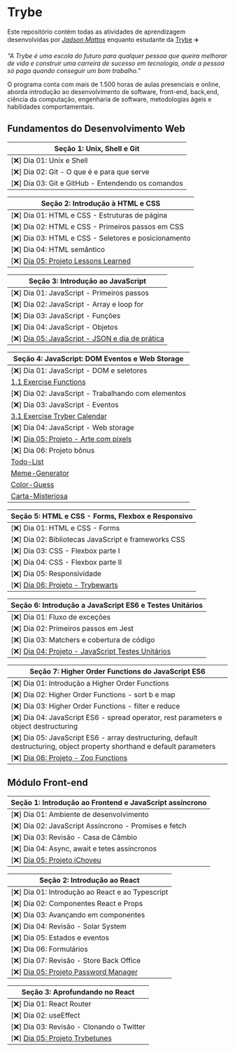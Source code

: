 # Trybe

Este repositório contém todas as atividades de aprendizagem desenvolvidas por _[Jadson Mattos](https://linkedin.com/in/jadsonmattos)_ enquanto estudante da [Trybe](https://www.betrybe.com/) :airplane:

_"A Trybe é uma escola do futuro para qualquer pessoa que queira melhorar de vida e construir uma carreira de sucesso em tecnologia, onde a pessoa só paga quando conseguir um bom trabalho."_

O programa conta com mais de 1.500 horas de aulas presenciais e online, aborda introdução ao desenvolvimento de software, front-end, back,end, ciência da computação, engenharia de software, metodologias ágeis e habilidades comportamentais.

## Fundamentos do Desenvolvimento Web

|Seção 1: Unix, Shell e Git|
|----------------------------|
|[:x:] Dia 01: Unix e Shell|
|[:x:] Dia 02: Git - O que é e para que serve|
|[:x:] Dia 03: Git e GitHub - Entendendo os comandos|

|Seção 2: Introdução à HTML e CSS|
|-------------------------------------|
|[:x:] Dia 01: HTML e CSS - Estruturas de página|
|[:x:] Dia 02: HTML e CSS - Primeiros passos em CSS|
|[:x:] Dia 03: HTML e CSS - Seletores e posicionamento|
|[:x:] Dia 04: HTML semântico|
|[:x:] [Dia 05: Projeto Lessons Learned](https://github.com/JadsonMattos/LessonsLearned)|

|Seção 3: Introdução ao JavaScript|
|-------------------------------------|
|[:x:] Dia 01: JavaScript - Primeiros passos|
|[:x:] Dia 02: JavaScript - Array e loop for|
|[:x:] Dia 03: JavaScript - Funções|
|[:x:] Dia 04: JavaScript - Objetos|
|[:x:] [Dia 05: JavaScript - JSON e dia de prática](https://github.com/JadsonMattos/Playground-Functions)|

|Seção 4: JavaScript: DOM Eventos e Web Storage|
|-------------------------------------------------|
|[:x:] Dia 01: JavaScript - DOM e seletores|
|[1.1 Exercise Functions](https://github.com/JadsonMattos/Exercise-Functions)|
|[:x:] Dia 02: JavaScript - Trabalhando com elementos|
|[:x:] Dia 03: JavaScript - Eventos|
|[3.1 Exercise Tryber Calendar](https://github.com/JadsonMattos/Tryber-Calendar)|
|[:x:] Dia 04: JavaScript - Web storage|
|[:x:] [Dia 05: Projeto - Arte com pixels](https://github.com/JadsonMattos/Pixel-Arts)|
|[:x:] Dia 06: Projeto bônus|
|[Todo-List](https://github.com/JadsonMattos/Todo-List)|
|[Meme-Generator](https://github.com/JadsonMattos/Meme-Generator)|
|[Color-Guess](https://github.com/JadsonMattos/Color-Guess)|
|[Carta-Misteriosa](https://github.com/JadsonMattos/Carta-Misteriosa)|

|Seção 5: HTML e CSS - Forms, Flexbox e Responsivo|
|-------------------------------------------------|
|[:x:] Dia 01: HTML e CSS - Forms|
|[:x:] Dia 02: Bibliotecas JavaScript e frameworks CSS|
|[:x:] Dia 03: CSS - Flexbox parte I|
|[:x:] Dia 04: CSS - Flexbox parte II|
|[:x:] Dia 05: Responsividade|
|[:x:] [Dia 06: Projeto - Trybewarts](https://github.com/JadsonMattos/Trybewarts)|

|Seção 6: Introdução a JavaScript ES6 e Testes Unitários|
|---------------------------------------------------------|
|[:x:] Dia 01: Fluxo de exceções|
|[:x:] Dia 02: Primeiros passos em Jest|
|[:x:] Dia 03: Matchers e cobertura de código|
|[:x:] [Dia 04: Projeto - JavaScript Testes Unitários](https://github.com/JadsonMattos/unit-tests)|

|Seção 7: Higher Order Functions do JavaScript ES6|
|-------------------------------------------------|
|[:x:] Dia 01: Introdução a Higher Order Functions|
|[:x:] Dia 02: Higher Order Functions - sort b   e map|
|[:x:] Dia 03: Higher Order Functions - filter e reduce|
|[:x:] Dia 04: JavaScript ES6 - spread operator, rest parameters e object destructuring|
|[:x:] Dia 05: JavaScript ES6 - array destructuring, default destructuring, object property shorthand e default parameters|
|[:x:] [Dia 06: Projeto - Zoo Functions](https://github.com/JadsonMattos/zoo-functions)|

## Módulo Front-end

|Seção 1: Introdução ao Frontend e JavaScript assíncrono|
|----------------------------|
|[:x:] Dia 01: Ambiente de desenvolvimento|
|[:x:] Dia 02: JavaScript Assíncrono - Promises e fetch|
|[:x:] Dia 03: Revisão - Casa de Câmbio|
|[:x:] Dia 04: Async, await e tetes assíncronos|
|[:x:] [Dia 05: Projeto iChoveu](https://github.com/JadsonMattos/iChoveu)|

|Seção 2: Introdução ao React|
|-------------------------------------|
|[:x:] Dia 01: Introdução ao React e ao Typescript|
|[:x:] Dia 02: Componentes React e Props|
|[:x:] Dia 03: Avançando em componentes|
|[:x:] Dia 04: Revisão - Solar System|
|[:x:] Dia 05: Estados e eventos|
|[:x:] Dia 06: Formulários|
|[:x:] Dia 07: Revisão - Store Back Office|
|[:x:] [Dia 05: Projeto Password Manager](https://github.com/JadsonMattos/password-manager)|

|Seção 3: Aprofundando no React|
|-------------------------------------|
|[:x:] Dia 01: React Router|
|[:x:] Dia 02: useEffect|
|[:x:] Dia 03: Revisão - Clonando o Twitter|
|[:x:] [Dia 05: Projeto Trybetunes](https://github.com/JadsonMattos/trybetunes)|
